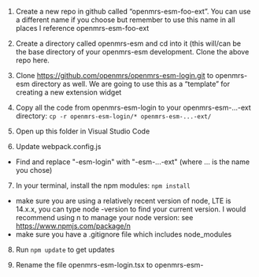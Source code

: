 1. Create a new repo in github called “openmrs-esm-foo-ext”. You can use a different name if you choose but remember to use this name in all places I reference openmrs-esm-foo-ext

2. Create a directory called openmrs-esm and cd into it (this will/can be the base directory of your openmrs-esm development. Clone the above repo here.

3. Clone https://github.com/openmrs/openmrs-esm-login.git to openmrs-esm directory as well. We are going to use this as a “template” for creating a new extension widget

4. Copy all the code from openmrs-esm-login to your openmrs-esm-...-ext directory: ``` cp -r openmrs-esm-login/* openmrs-esm-...-ext/ ```

5. Open up this folder in Visual Studio Code

6. Update webpack.config.js
- Find and replace "-esm-login" with "-esm-...-ext" (where ... is the name you chose)

7. In your terminal, install the npm modules: 
``` npm install ```
- make sure you are using a relatively recent version of node, LTE is 14.x.x, you can type node -version to find your current version. I would recommend using n to manage your node version: see https://www.npmjs.com/package/n
- make sure you have a .gitignore file which includes node_modules

8. Run ```npm update``` to get updates

9. Rename the file openmrs-esm-login.tsx to openmrs-esm-


